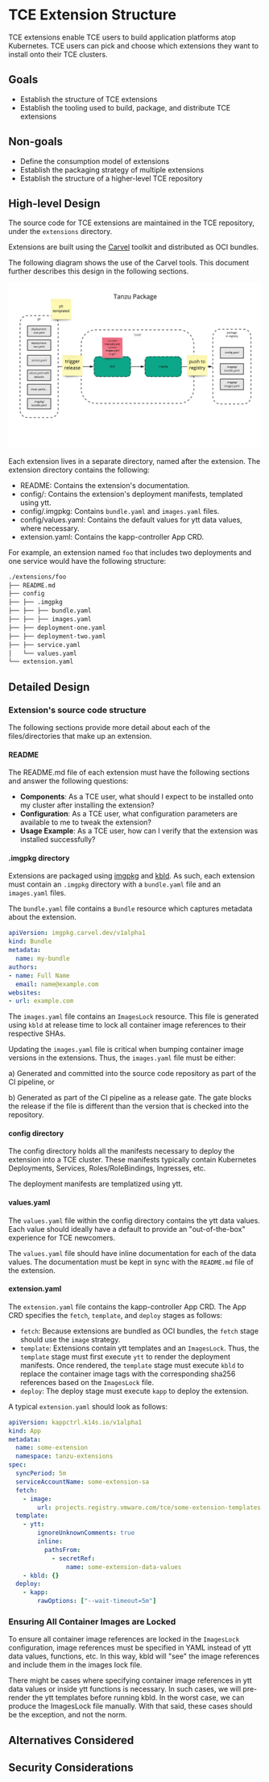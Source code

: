 # TCE Extension Structure

TCE extensions enable TCE users to build application platforms atop Kubernetes.
TCE users can pick and choose which extensions they want to install onto their
TCE clusters.

## Goals

* Establish the structure of TCE extensions
* Establish the tooling used to build, package, and distribute TCE extensions

## Non-goals

* Define the consumption model of extensions
* Establish the packaging strategy of multiple extensions
* Establish the structure of a higher-level TCE repository

## High-level Design

The source code for TCE extensions are maintained in the TCE repository, under
the `extensions` directory.

Extensions are built using the [Carvel](https://carvel.dev/) toolkit and
distributed as OCI bundles.

The following diagram shows the use of the Carvel tools. This document further
describes this design in the following sections.

![extension high-level design](tce-extension.jpg)

Each extension lives in a separate directory, named after the extension. The
extension directory contains the following:

* README: Contains the extension's documentation.
* config/: Contains the extension's deployment manifests, templated using ytt.
* config/.imgpkg: Contains `bundle.yaml` and `images.yaml` files.
* config/values.yaml: Contains the default values for ytt data values, where
  necessary.
* extension.yaml: Contains the kapp-controller App CRD.

For example, an extension named `foo` that includes two deployments and one
service would have the following structure:

```txt
./extensions/foo
├── README.md
├── config
├── ├── .imgpkg
├── ├── ├── bundle.yaml
├── ├── ├── images.yaml
├── ├── deployment-one.yaml
├── ├── deployment-two.yaml
├── ├── service.yaml
│   └── values.yaml
└── extension.yaml
```

## Detailed Design

### Extension's source code structure

The following sections provide more detail about each of the files/directories
that make up an extension.

#### README

The README.md file of each extension must have the following sections and answer
the following questions:

* **Components**: As a TCE user, what should I expect to be installed onto my
  cluster after installing the extension?
* **Configuration**: As a TCE user, what configuration parameters are available
  to me to tweak the extension?
* **Usage Example**: As a TCE user, how can I verify that the extension was
  installed successfully?

#### .imgpkg directory

Extensions are packaged using [imgpkg](https://carvel.dev/imgpkg/) and
[kbld](https://carvel.dev/kbld/). As such, each extension must contain an
`.imgpkg` directory with a `bundle.yaml` file and an `images.yaml` files.

The `bundle.yaml` file contains a `Bundle` resource which captures metadata
about the extension.

```yaml
apiVersion: imgpkg.carvel.dev/v1alpha1
kind: Bundle
metadata:
  name: my-bundle
authors:
- name: Full Name
  email: name@example.com
websites:
- url: example.com
```

The `images.yaml` file contains an `ImagesLock` resource. This file is generated
using `kbld` at release time to lock all container image references to their
respective SHAs.

Updating the `images.yaml` file is critical when bumping container image
versions in the extensions. Thus, the `images.yaml` file must be either:

a) Generated and committed into the source code repository as part of the CI
pipeline, or

b) Generated as part of the CI pipeline as a release gate. The gate blocks the
release if the file is different than the version that is checked into the
repository.

#### config directory

The config directory holds all the manifests necessary to deploy the extension
into a TCE cluster. These manifests typically contain Kubernetes Deployments,
Services, Roles/RoleBindings, Ingresses, etc.

The deployment manifests are templatized using ytt.

#### values.yaml

The `values.yaml` file within the config directory contains the ytt data values.
Each value should ideally have a default to provide an "out-of-the-box"
experience for TCE newcomers.

The `values.yaml` file should have inline documentation for each of the data
values. The documentation must be kept in sync with the `README.md` file of the
extension.

#### extension.yaml

The `extension.yaml` file contains the kapp-controller App CRD. The App CRD
specifies the `fetch`, `template`, and `deploy` stages as follows:

* `fetch`: Because extensions are bundled as OCI bundles, the `fetch` stage
  should use the `image` strategy.
* `template`: Extensions contain ytt templates and an `ImagesLock`. Thus, the
  `template` stage must first execute `ytt` to render the deployment manifests.
  Once rendered, the `template` stage must execute `kbld` to replace the
  container image tags with the corresponding sha256 references based on the
  `ImagesLock` file.
* `deploy`: The deploy stage must execute `kapp` to deploy the extension.

A typical `extension.yaml` should look as follows:

```yaml
apiVersion: kappctrl.k14s.io/v1alpha1
kind: App
metadata:
  name: some-extension
  namespace: tanzu-extensions
spec:
  syncPeriod: 5m
  serviceAccountName: some-extension-sa
  fetch:
    - image:
        url: projects.registry.vmware.com/tce/some-extension-templates:dev
  template:
    - ytt: 
        ignoreUnknownComments: true
        inline:
          pathsFrom:
            - secretRef:
                name: some-extension-data-values
    - kbld: {}
  deploy:
    - kapp:
        rawOptions: ["--wait-timeout=5m"]
```

### Ensuring All Container Images are Locked

To ensure all container image references are locked in the `ImagesLock`
configuration, image references must be specified in YAML instead of ytt data
values, functions, etc. In this way, kbld will "see" the image references and
include them in the images lock file.

There might be cases where specifying container image references in ytt data
values or inside ytt functions is necessary. In such cases, we will pre-render
the ytt templates before running kbld. In the worst case, we can produce the
ImagesLock file manually. With that said, these cases should be the exception,
and not the norm.

## Alternatives Considered

## Security Considerations

